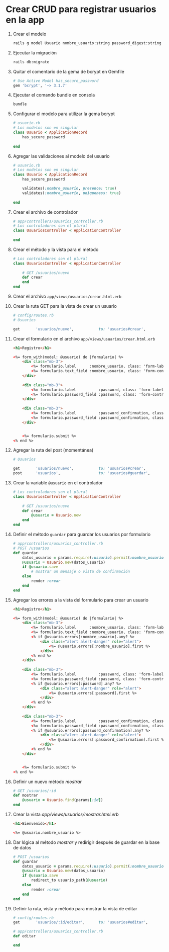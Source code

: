 # Crear CRUD para registrar usuarios en la app

1. Crear el modelo

    ```bash
    rails g model Usuario nombre_usuario:string password_digest:string
    ```

2. Ejecutar la migración

    ```bash
    rails db:migrate
    ```

3. Quitar el comentario de la gema de bcrypt en Gemfile

    ```ruby
    # Use Active Model has_secure_password
    gem 'bcrypt', '~> 3.1.7'
    ```

4. Ejecutar el comando bundle en consola

    ```bash
    bundle
    ```

5. Configurar el modelo para utilizar la gema bcrypt

    ```ruby
    # usuario.rb
    # Los modelos son en singular
    class Usuario < ApplicationRecord
        has_secure_password
        
    end
    ```

6. Agregar las validaciones al modelo del usuario

    ```ruby
    # usuario.rb
    # Los modelos son en singular
    class Usuario < ApplicationRecord
        has_secure_password

        validates(:nombre_usuario, presence: true)
        validates(:nombre_usuario, uniqueness: true)
        
    end
    ```

7. Crear el archivo de controlador

    ```ruby
    # app/controllers/usuarios_controller.rb
    # Los controladores son el plural
    class UsuariosController < ApplicationController
        
    end
    ```

8. Crear el método y la vista para el método

    ```ruby
    # Los controladores son el plural
    class UsuariosController < ApplicationController
        
        # GET /usuarios/nuevo
        def crear
        end
    end
    ```

9. Crear el archivo `app/views/usuarios/crear.html.erb`

10. Crear la ruta GET para la vista de crear un usuario

    ```ruby
    # config/routes.rb
    # Usuarios

    get       'usuarios/nuevo',           to: 'usuarios#crear',         as: 'nuevo_usuario'
    ```

11. Crear el formulario en el archivo `app/views/usuarios/crear.html.erb`

    ```html
    <h1>Registro</h1>

    <%= form_with(model: @usuario) do |formulario| %>
        <div class="mb-3">
            <%= formulario.label      :nombre_usuario, class: 'form-label'%>
            <%= formulario.text_field :nombre_usuario, class: 'form-control' %>
        </div>
        
        <div class="mb-3">
            <%= formulario.label          :password, class: 'form-label' %>
            <%= formulario.password_field :password, class: 'form-control' %>
        </div>
        
        <div class="mb-3">
            <%= formulario.label          :password_confirmation, class: 'form-label' %>
            <%= formulario.password_field :password_confirmation, class: 'form-control' %>
        </div>


        <%= formulario.submit %>
    <% end %>
    ```

12. Agregar la ruta del post (momentánea)

    ```ruby
    # Usuarios

    get       'usuarios/nuevo',           to: 'usuarios#crear',         as: 'nuevo_usuario'
    post      'usuarios',                 to: 'usuarios#guardar',       as: 'usuarios'
    ```

13. Crear la variable `@usuario` en el controlador

    ```ruby
    # Los controladores son el plural
    class UsuariosController < ApplicationController
        
        # GET /usuarios/nuevo
        def crear
            @usuario = Usuario.new
        end
    end
    ```

14. Definir el método `guardar` para guardar los usuarios por formulario

    ```ruby
    # app/controllers/usuarios_controller.rb
    # POST /usuarios
    def guardar
        datos_usuario = params.require(:usuario).permit(:nombre_usuario, :password, :password_confirmation)
        @usuario = Usuario.new(datos_usuario)
        if @usuario.save
            # mostrar un mensaje o vista de confirmación
        else
            render :crear
        end
    end
    ```

15. Agregar los errores a la vista del formulario para crear un usuario

    ```html
    <h1>Registro</h1>

    <%= form_with(model: @usuario) do |formulario| %>
        <div class="mb-3">
            <%= formulario.label      :nombre_usuario, class: 'form-label'%>
            <%= formulario.text_field :nombre_usuario, class: 'form-control' %>
            <% if @usuario.errors[:nombre_usuario].any? %>
                <div class="alert alert-danger" role="alert">
                    <%= @usuario.errors[:nombre_usuario].first %>
                </div>
            <% end %>
        </div>
        
        <div class="mb-3">
            <%= formulario.label          :password, class: 'form-label' %>
            <%= formulario.password_field :password, class: 'form-control' %>
            <% if @usuario.errors[:password].any? %>
                <div class="alert alert-danger" role="alert">
                    <%= @usuario.errors[:password].first %>
                </div>
            <% end %>
        </div>
        
        <div class="mb-3">
            <%= formulario.label          :password_confirmation, class: 'form-label' %>
            <%= formulario.password_field :password_confirmation, class: 'form-control' %>
            <% if @usuario.errors[:password_confirmation].any? %>
                <div class="alert alert-danger" role="alert">
                    <%= @usuario.errors[:password_confirmation].first %>
                </div>
            <% end %>
        </div>


        <%= formulario.submit %>
    <% end %>
    ```

16. Definir un nuevo método *mostrar*

    ```ruby
    # GET /usuarios/:id
    def mostrar
        @usuario = Usuario.find(params[:id])
    end
    ```

17. Crear la vista *app/views/usuarios/mostrar.html.erb*

    ```html
    <h1>Bienvenido</h1>

    <%= @usuario.nombre_usuario %>
    ```

18. Dar lógica al método *mostrar* y redirigir después de guardar en la base de datos

    ```ruby
    # POST /usuarios
    def guardar
        datos_usuario = params.require(:usuario).permit(:nombre_usuario, :password, :password_confirmation)
        @usuario = Usuario.new(datos_usuario)
        if @usuario.save
            redirect_to usuario_path(@usuario)
        else
            render :crear
        end
    end
    ```

19. Definir la ruta, vista y método para mostrar la vista de editar

    ```ruby
    # config/routes.rb
    get       'usuarios/:id/editar',      to: 'usuarios#editar',        as: 'editar_usuario'
    ```

    ```ruby
    # app/controllers/usuarios_controller.rb
    def editar

    end
    ```
